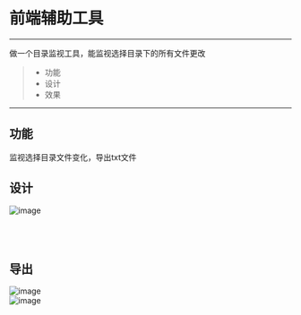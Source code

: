 # 前端辅助工具
------

做一个目录监视工具，能监视选择目录下的所有文件更改
> * 功能
> * 设计
> * 效果

------

## 功能
监视选择目录文件变化，导出txt文件
## 设计
![image](https://github.com/luguanxing/LGX-Projects/blob/master/15-%E7%9B%91%E8%A7%86%E7%9B%AE%E5%BD%95%E6%9B%B4%E6%94%B9/pictures/0.jpg?raw=true)<br>
<br><br><br>
## 导出
![image](https://github.com/luguanxing/LGX-Projects/blob/master/15-%E7%9B%91%E8%A7%86%E7%9B%AE%E5%BD%95%E6%9B%B4%E6%94%B9/pictures/1.jpg?raw=true)<br>
![image](https://github.com/luguanxing/LGX-Projects/blob/master/15-%E7%9B%91%E8%A7%86%E7%9B%AE%E5%BD%95%E6%9B%B4%E6%94%B9/pictures/2.jpg?raw=true)<br>

